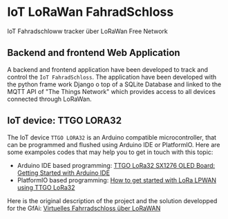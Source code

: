 # IoT LoRaWan FahradSchloss
IoT Fahradschloww tracker über LoRaWan Free Network

## Backend and frontend Web Application
A backend and frontend application have been developed to track and control the ``ÌoT FahradSchloss``.
The application have been developed with the python frame work Django o top of a SQLite Database and linked to the MQTT API of "The Things Network" which provides
access to all devices connected through LoRaWan.

## IoT device: TTGO LORA32

The IoT device ``TTGO LORA32`` is an Arduino compatible microcontroller, that can be programmed and flushed using Arduino IDE or PlatformIO.
Here are some exampoles codes that may help you to get in touch with this topic:
- Arduino IDE based programming: [TTGO LoRa32 SX1276 OLED Board: Getting Started with Arduino IDE](https://randomnerdtutorials.com/ttgo-lora32-sx1276-arduino-ide/)
- PlatformIO based programming: [How to get started with LoRa LPWAN using TTGO LoRa32](https://www.pcbway.com/blog/technology/How_to_get_started_with_LoRa_LPWAN_using_TTGO_LoRa32.html)

Here is the original description of the project and the solution developped for the GfAi: [Virtuelles Fahrradschloss über LoRaWAN](https://abuosba.f2.htw-berlin.de/files/sonstigeUnterlagen/LoRaWAN_Schloss.pdf)
